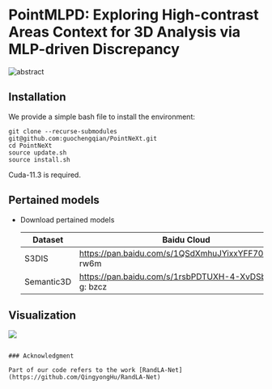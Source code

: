 # PointMLPD: Exploring High-contrast Areas Context for 3D Analysis via MLP-driven Discrepancy


![abstract](./img/abstract.png)

## Installation
We provide a simple bash file to install the environment:

```
git clone --recurse-submodules git@github.com:guochengqian/PointNeXt.git
cd PointNeXt
source update.sh
source install.sh
```
Cuda-11.3 is required.

## Pertained models
* Download pertained models

  | Dataset                  |                                 Baidu Cloud           | 
  |--------------------------|-------------------------------------------------------|
  | S3DIS                    | https://pan.baidu.com/s/1QSdXmhuJYixxYFF70No4XQ: rw6m | 
  | Semantic3D               | https://pan.baidu.com/s/1rsbPDTUXH-4-XvDSb0K2-g: bzcz |


## Visualization

![](./img/s3dis_vis.png)

```

### Acknowledgment

Part of our code refers to the work [RandLA-Net](https://github.com/QingyongHu/RandLA-Net)


